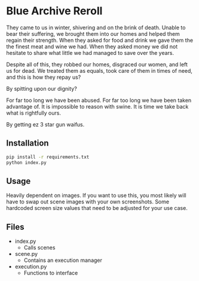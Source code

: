 # Blue Archive Reroll

They came to us in winter, shivering and on the brink of death.
Unable to bear their suffering, we brought them into our homes and helped them regain their strength.
When they asked for food and drink we gave them the the finest meat and wine we had.
When they asked money we did not hesitate to share what little we had managed to save over the years.

Despite all of this, they robbed our homes, disgraced our women, and left us for dead.
We treated them as equals, took care of them in times of need, and this is how they repay us?

By spitting upon our dignity?

For far too long we have been abused.
For far too long we have been taken advantage of.
It is impossible to reason with swine.
It is time we take back what is rightfully ours.

By getting ez 3 star gun waifus.

## Installation

```bash
pip install -r requirements.txt
python index.py
```

## Usage

Heavily dependent on images. If you want to use this, you most likely will have to swap out scene images with your own screenshots.
Some hardcoded screen size values that need to be adjusted for your use case.

## Files

- index.py
  - Calls scenes
- scene.py
  - Contains an execution manager
- execution.py
  - Functions to interface
